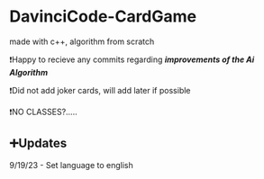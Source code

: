 # DavinciCode-CardGame


made with c++, algorithm from scratch

❗Happy to recieve any commits regarding ***improvements of the Ai Algorithm***

❗Did not add joker cards, will add later if possible

❗NO CLASSES?.....


## ➕Updates

9/19/23 - Set language to english
